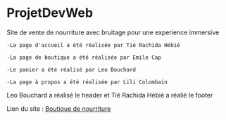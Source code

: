 # ProjetDevWeb

Site de vente de nourriture avec bruitage pour une experience immersive

    -La page d'accueil a été réalisée par Tié Rachida Hébié

    -La page de boutique a été réalisée par Emile Cap

    -Le panier a été réalisé par Leo Bouchard 

    -La page à propos a été réalisée par Lili Colombain

Leo Bouchard a réalisé le header et Tié Rachida Hébié a réalié le footer 

Lien du site : [Boutique de nourriture](https://lilicolombain.github.io/Boutique/)
